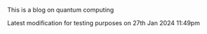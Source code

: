 This is a blog on quantum computing

Latest modification for testing purposes on 27th Jan 2024 11:49pm